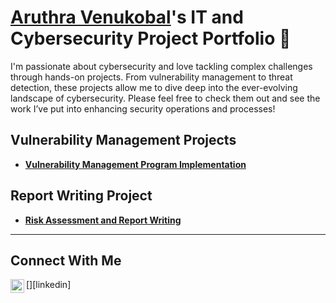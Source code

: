 # <a href="https://www.linkedin.com/in/aruthra-venukobal/">Aruthra Venukobal</a>'s IT and Cybersecurity Project Portfolio 🔐

I'm passionate about cybersecurity and love tackling complex challenges through hands-on projects. From vulnerability management to threat detection, these projects allow me to dive deep into the ever-evolving landscape of cybersecurity. Please feel free to check them out and see the work I’ve put into enhancing security operations and processes!


##  Vulnerability Management Projects

- **[Vulnerability Management Program Implementation](https://github.com/Aruthra-V/vulnerability-management-program/)**

## Report Writing Project

- **[Risk Assessment and Report Writing](https://github.com/Aruthra-V/Risk-Assessment-and-Report-Writing/)**


<hr/>

## Connect With Me

[<img align="left" alt="_aruthra-venukobal| LinkedIn" width="22px" src="https://cdn.jsdelivr.net/npm/simple-icons@v3/icons/linkedin.svg" />][linkedin]

[instagram]: https://www.instagram.com/aruthra-venukobal


<!--
<img width="35" alt="image" src="https://github.com/user-attachments/assets/2f41c7cd-5ea8-4475-b451-a37161b6c3fb"> 
<img width="35" alt="image" src="https://github.com/user-attachments/assets/77649969-9910-4994-8b96-74a116cfb2a8">
-->
